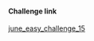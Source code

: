 #### Challenge link
[june_easy_challenge_15](https://www.hackerearth.com/challenge/competitive/june-easy-15/problems/)
